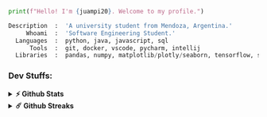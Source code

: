 ```python
print(f"Hello! I'm {juampi20}. Welcome to my profile.")
```
```python
Description  :  'A university student from Mendoza, Argentina.'
     Whoami  :  'Software Engineering Student.'
  Languages  :  python, java, javascript, sql
      Tools  :  git, docker, vscode, pycharm, intellij
  Libraries  :  pandas, numpy, matplotlib/plotly/seaborn, tensorflow, scikit-learn, beautifulsoup
```
### Dev Stuffs:

<details>	
  <summary><b>⚡ Github Stats</b></summary><br/>
    <img height="180em"src="https://github-readme-stats.vercel.app/api?username=juampi20&show_icons=true&count_private=true&include_all_commits=true&hide_border=true&theme=darcula">
    <img height="180em" src="https://github-readme-stats.vercel.app/api/top-langs/?username=juampi20&layout=compact&langs_count=8&hide=html,css,shell,jupyter%20notebook,%20scss&hide_border=true&theme=darcula">
</details>
<details>	
  <summary><b>☄️ Github Streaks</b></summary><br/>
  <img src="https://github-readme-streak-stats.herokuapp.com?user=juampi20&hide_border=true&theme=darcula">
</details>
